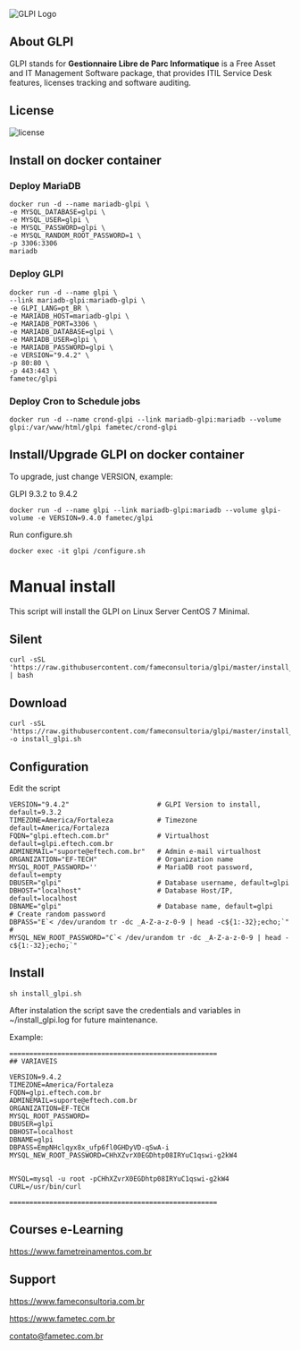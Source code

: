 ![GLPI Logo](https://raw.githubusercontent.com/glpi-project/glpi/master/pics/logos/logo-GLPI-250-black.png)


## About GLPI

GLPI stands for **Gestionnaire Libre de Parc Informatique** is a Free Asset and IT Management Software package, that provides ITIL Service Desk features, licenses tracking and software auditing.


## License

![license](https://img.shields.io/github/license/glpi-project/glpi.svg)


## Install on docker container 


### Deploy MariaDB


    docker run -d --name mariadb-glpi \
    -e MYSQL_DATABASE=glpi \
    -e MYSQL_USER=glpi \
    -e MYSQL_PASSWORD=glpi \
    -e MYSQL_RANDOM_ROOT_PASSWORD=1 \
    -p 3306:3306
    mariadb 


### Deploy GLPI


    docker run -d --name glpi \
    --link mariadb-glpi:mariadb-glpi \
    -e GLPI_LANG=pt_BR \
    -e MARIADB_HOST=mariadb-glpi \
    -e MARIADB_PORT=3306 \
    -e MARIADB_DATABASE=glpi \
    -e MARIADB_USER=glpi \
    -e MARIADB_PASSWORD=glpi \
    -e VERSION="9.4.2" \
    -p 80:80 \
    -p 443:443 \
    fametec/glpi


### Deploy Cron to Schedule jobs


    docker run -d --name crond-glpi --link mariadb-glpi:mariadb --volume glpi:/var/www/html/glpi fametec/crond-glpi


## Install/Upgrade GLPI on docker container

To upgrade, just change VERSION, example: 

GLPI 9.3.2 to 9.4.2

    docker run -d --name glpi --link mariadb-glpi:mariadb --volume glpi-volume -e VERSION=9.4.0 fametec/glpi


Run configure.sh

    docker exec -it glpi /configure.sh





# Manual install

This script will install the GLPI on Linux Server CentOS 7 Minimal.  

## Silent

    curl -sSL 'https://raw.githubusercontent.com/fameconsultoria/glpi/master/install_glpi.sh' | bash


## Download 

    curl -sSL 'https://raw.githubusercontent.com/fameconsultoria/glpi/master/install_glpi.sh' -o install_glpi.sh 


## Configuration

Edit the script


    VERSION="9.4.2"                      # GLPI Version to install, default=9.3.2
    TIMEZONE=America/Fortaleza           # Timezone default=America/Fortaleza
    FQDN="glpi.eftech.com.br"            # Virtualhost default=glpi.eftech.com.br
    ADMINEMAIL="suporte@eftech.com.br"   # Admin e-mail virtualhost
    ORGANIZATION="EF-TECH"               # Organization name
    MYSQL_ROOT_PASSWORD=''               # MariaDB root password, default=empty
    DBUSER="glpi"                        # Database username, default=glpi
    DBHOST="localhost"                   # Database Host/IP, default=localhost
    DBNAME="glpi"                        # Database name, default=glpi
    # Create random password
    DBPASS="E`< /dev/urandom tr -dc _A-Z-a-z-0-9 | head -c${1:-32};echo;`" # 
    MYSQL_NEW_ROOT_PASSWORD="C`< /dev/urandom tr -dc _A-Z-a-z-0-9 | head -c${1:-32};echo;`" 
    
    

## Install

    sh install_glpi.sh

After instalation the script save the credentials and variables in ~/install_glpi.log for future maintenance. 

Example: 

    ====================================================
    ## VARIAVEIS
    
    VERSION=9.4.2
    TIMEZONE=America/Fortaleza
    FQDN=glpi.eftech.com.br
    ADMINEMAIL=suporte@eftech.com.br
    ORGANIZATION=EF-TECH
    MYSQL_ROOT_PASSWORD=
    DBUSER=glpi
    DBHOST=localhost
    DBNAME=glpi
    DBPASS=EmpNHclqyx8x_ufp6fl0GHDyVD-qSwA-i
    MYSQL_NEW_ROOT_PASSWORD=CHhXZvrX0EGDhtp08IRYuC1qswi-g2kW4
    
    
    MYSQL=mysql -u root -pCHhXZvrX0EGDhtp08IRYuC1qswi-g2kW4
    CURL=/usr/bin/curl
    
    ====================================================
    



## Courses e-Learning

https://www.fametreinamentos.com.br


## Support

https://www.fameconsultoria.com.br

https://www.fametec.com.br
    
contato@fametec.com.br



